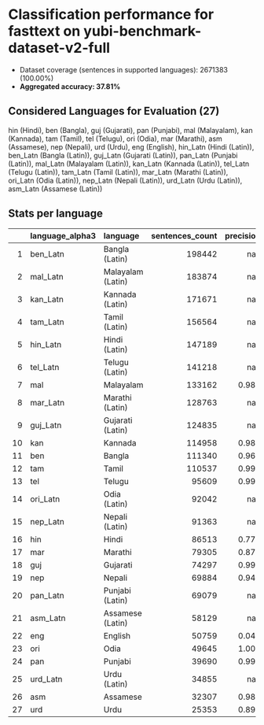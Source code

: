 # Classification performance for fasttext on yubi-benchmark-dataset-v2-full

- Dataset coverage (sentences in supported languages): 2671383 (100.00%)
- **Aggregated accuracy: 37.81%**

<h2 id="supported-languages">Considered Languages for Evaluation (27)</h2>

hin (Hindi), ben (Bangla), guj (Gujarati), pan (Punjabi), mal (Malayalam), kan (Kannada), tam (Tamil), tel (Telugu), ori (Odia), mar (Marathi), asm (Assamese), nep (Nepali), urd (Urdu), eng (English), hin_Latn (Hindi (Latin)), ben_Latn (Bangla (Latin)), guj_Latn (Gujarati (Latin)), pan_Latn (Punjabi (Latin)), mal_Latn (Malayalam (Latin)), kan_Latn (Kannada (Latin)), tel_Latn (Telugu (Latin)), tam_Latn (Tamil (Latin)), mar_Latn (Marathi (Latin)), ori_Latn (Odia (Latin)), nep_Latn (Nepali (Latin)), urd_Latn (Urdu (Latin)), asm_Latn (Assamese (Latin))

<h2 id="metrics-per-language">Stats per language</h2>

|    | language_alpha3   | language          |   sentences_count |   precision |   recall |    f1 |     tp |      fp |      tn |     fn |
|---:|:------------------|:------------------|------------------:|------------:|---------:|------:|-------:|--------:|--------:|-------:|
|  1 | ben_Latn          | Bangla (Latin)    |            198442 |     nan     |    0.000 | 0.000 |      0 |       0 | 2472941 | 198442 |
|  2 | mal_Latn          | Malayalam (Latin) |            183874 |     nan     |    0.000 | 0.000 |      0 |       0 | 2487509 | 183874 |
|  3 | kan_Latn          | Kannada (Latin)   |            171671 |     nan     |    0.000 | 0.000 |      0 |       0 | 2499712 | 171671 |
|  4 | tam_Latn          | Tamil (Latin)     |            156564 |     nan     |    0.000 | 0.000 |      0 |       0 | 2514819 | 156564 |
|  5 | hin_Latn          | Hindi (Latin)     |            147189 |     nan     |    0.000 | 0.000 |      0 |       0 | 2524194 | 147189 |
|  6 | tel_Latn          | Telugu (Latin)    |            141218 |     nan     |    0.000 | 0.000 |      0 |       0 | 2530165 | 141218 |
|  7 | mal               | Malayalam         |            133162 |       0.987 |    0.999 | 0.987 | 133062 |    1729 | 2536492 |    100 |
|  8 | mar_Latn          | Marathi (Latin)   |            128763 |     nan     |    0.000 | 0.000 |      0 |       0 | 2542620 | 128763 |
|  9 | guj_Latn          | Gujarati (Latin)  |            124835 |     nan     |    0.000 | 0.000 |      0 |       0 | 2546548 | 124835 |
| 10 | kan               | Kannada           |            114958 |       0.984 |    0.998 | 0.983 | 114726 |    1825 | 2554600 |    232 |
| 11 | ben               | Bangla            |            111340 |       0.964 |    0.985 | 0.957 | 109644 |    4111 | 2555932 |   1696 |
| 12 | tam               | Tamil             |            110537 |       0.998 |    1.000 | 0.998 | 110519 |     237 | 2560609 |     18 |
| 13 | tel               | Telugu            |             95609 |       0.998 |    1.000 | 0.997 |  95569 |     231 | 2575543 |     40 |
| 14 | ori_Latn          | Odia (Latin)      |             92042 |     nan     |    0.000 | 0.000 |      0 |       0 | 2579341 |  92042 |
| 15 | nep_Latn          | Nepali (Latin)    |             91363 |     nan     |    0.000 | 0.000 |      0 |       0 | 2580020 |  91363 |
| 16 | hin               | Hindi             |             86513 |       0.773 |    0.897 | 0.740 |  77563 |   22785 | 2562085 |   8950 |
| 17 | mar               | Marathi           |             79305 |       0.871 |    0.857 | 0.812 |  67961 |   10048 | 2582030 |  11344 |
| 18 | guj               | Gujarati          |             74297 |       0.999 |    0.998 | 0.998 |  74122 |      89 | 2596997 |    175 |
| 19 | nep               | Nepali            |             69884 |       0.947 |    0.610 | 0.727 |  42659 |    2382 | 2599117 |  27225 |
| 20 | pan_Latn          | Punjabi (Latin)   |             69079 |     nan     |    0.000 | 0.000 |      0 |       0 | 2602304 |  69079 |
| 21 | asm_Latn          | Assamese (Latin)  |             58129 |     nan     |    0.000 | 0.000 |      0 |       0 | 2613254 |  58129 |
| 22 | eng               | English           |             50759 |       0.045 |    0.997 | 0.045 |  50605 | 1067553 | 1553071 |    154 |
| 23 | ori               | Odia              |             49645 |       1.000 |    0.996 | 0.998 |  49452 |       9 | 2621729 |    193 |
| 24 | pan               | Punjabi           |             39690 |       0.998 |    0.997 | 0.997 |  39572 |      62 | 2631631 |    118 |
| 25 | urd_Latn          | Urdu (Latin)      |             34855 |     nan     |    0.000 | 0.000 |      0 |       0 | 2636528 |  34855 |
| 26 | asm               | Assamese          |             32307 |       0.980 |    0.901 | 0.930 |  29097 |     581 | 2638495 |   3210 |
| 27 | urd               | Urdu              |             25353 |       0.894 |    0.613 | 0.697 |  15540 |    1844 | 2644186 |   9813 |